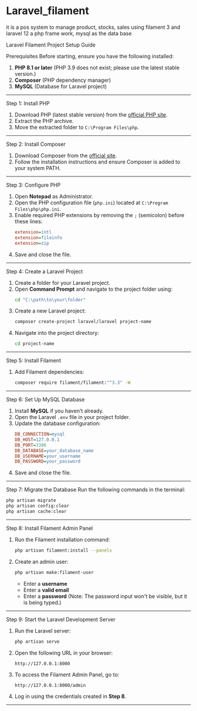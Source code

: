 # Laravel_filament
it is a pos system to manage product, stocks, sales using filament 3 and laravel 12 a php frame work, mysql as the data base

Laravel Filament Project Setup Guide

Prerequisites
Before starting, ensure you have the following installed:

1. **PHP 8.1 or later** (PHP 3.9 does not exist; please use the latest stable version.)
2. **Composer** (PHP dependency manager)
3. **MySQL** (Database for Laravel project)

---

Step 1: Install PHP

1. Download PHP (latest stable version) from the [official PHP site](https://www.php.net/downloads.php).
2. Extract the PHP archive.
3. Move the extracted folder to `C:\Program Files\php`.

---

Step 2: Install Composer

1. Download Composer from the [official site](https://getcomposer.org/download/).
2. Follow the installation instructions and ensure Composer is added to your system PATH.

---

Step 3: Configure PHP

1. Open **Notepad** as Administrator.
2. Open the PHP configuration file (`php.ini`) located at `C:\Program Files\php\php.ini`.
3. Enable required PHP extensions by removing the `;` (semicolon) before these lines:
    ```ini
    extension=intl
    extension=fileinfo
    extension=zip
    ```
4. Save and close the file.

---

Step 4: Create a Laravel Project

1. Create a folder for your Laravel project.
2. Open **Command Prompt** and navigate to the project folder using:
    ```sh
    cd "C:\path\to\your\folder"
    ```
3. Create a new Laravel project:
    ```sh
    composer create-project laravel/laravel project-name
    ```
4. Navigate into the project directory:
    ```sh
    cd project-name
    ```

---

Step 5: Install Filament

1. Add Filament dependencies:
    ```sh
    composer require filament/filament:"^3.3" -W
    ```

---

Step 6: Set Up MySQL Database

1. Install **MySQL** if you haven't already.
2. Open the Laravel `.env` file in your project folder.
3. Update the database configuration:
    ```ini
    DB_CONNECTION=mysql
    DB_HOST=127.0.0.1
    DB_PORT=3306
    DB_DATABASE=your_database_name
    DB_USERNAME=your_username
    DB_PASSWORD=your_password
    ```
4. Save and close the file.

---

Step 7: Migrate the Database
Run the following commands in the terminal:

```sh
php artisan migrate
php artisan config:clear
php artisan cache:clear
```

---

Step 8: Install Filament Admin Panel

1. Run the Filament installation command:
    ```sh
    php artisan filament:install --panels
    ```
2. Create an admin user:
    ```sh
    php artisan make:filament-user
    ```
    - Enter a **username**
    - Enter a **valid email**
    - Enter a **password** (Note: The password input won't be visible, but it is being typed.)

---

Step 9: Start the Laravel Development Server

1. Run the Laravel server:
    ```sh
    php artisan serve
    ```
2. Open the following URL in your browser:
    ```
    http://127.0.0.1:8000
    ```
3. To access the Filament Admin Panel, go to:
    ```
    http://127.0.0.1:8000/admin
    ```
4. Log in using the credentials created in **Step 8**.

---

